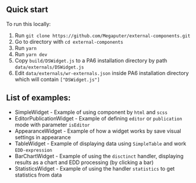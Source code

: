 ## Quick start

To run this locally:

1. Run `git clone https://github.com/Megaputer/external-components.git`
2. Go to directory with `cd external-components`
3. Run `yarn`
4. Run `yarn dev`
5. Copy `build/DSWidget.js` to a PA6 installation directory by path `data/externals/DSWidget.js`
6. Edit `data/externals/wr-externals.json` inside PA6 installation directory which will contain `["DSWidget.js"]`


## List of examples:

- SimpleWidget - Example of using component by `html` and `scss`
- EditorPublicationWidget - Example of defining `editor` or `publication` mode with parameter `isEditor`
- AppearanceWidget - Example of how a widget works by save visual settings in appearance
- TableWidget - Example of displaying data using `SimpleTable` and work `EDD-expression`
- BarChartWidget - Example of using the `disctinct` handler, displaying results as a chart and EDD processing (by clicking a bar)
- StatisticsWidget - Example of using the handler `statistics` to get statistics from data
